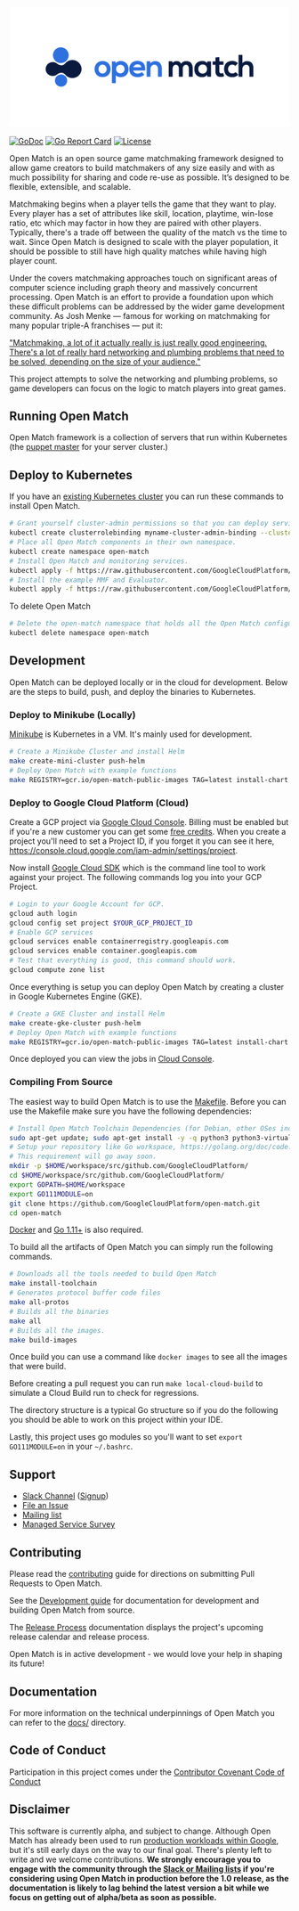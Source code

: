 ![Open Match](site/assets/omlogo.png)

[![GoDoc](https://godoc.org/github.com/GoogleCloudPlatform/open-match?status.svg)](https://godoc.org/github.com/GoogleCloudPlatform/open-match)
[![Go Report Card](https://goreportcard.com/badge/github.com/GoogleCloudPlatform/open-match)](https://goreportcard.com/report/github.com/GoogleCloudPlatform/open-match)
[![License](https://img.shields.io/badge/License-Apache%202.0-blue.svg)](https://github.com/GoogleCloudPlatform/open-match/blob/master/LICENSE)

Open Match is an open source game matchmaking framework designed to allow game creators to build matchmakers of any size easily and with as much possibility for sharing and code re-use as possible. It’s designed to be flexible, extensible, and scalable.

Matchmaking begins when a player tells the game that they want to play. Every player has a set of attributes like skill, location, playtime, win-lose ratio, etc which may factor in how they are paired with other players. Typically, there's a trade off between the quality of the match vs the time to wait. Since Open Match is designed to scale with the player population, it should be possible to still have high quality matches while having high player count.

Under the covers matchmaking approaches touch on significant areas of computer science including graph theory and massively concurrent processing. Open Match is an effort to provide a foundation upon which these difficult problems can be addressed by the wider game development community. As Josh Menke &mdash; famous for working on matchmaking for many popular triple-A franchises &mdash; put it:

["Matchmaking, a lot of it actually really is just really good engineering. There's a lot of really hard networking and plumbing problems that need to be solved, depending on the size of your audience."](https://youtu.be/-pglxege-gU?t=830)

This project attempts to solve the networking and plumbing problems, so game developers can focus on the logic to match players into great games.

## Running Open Match
Open Match framework is a collection of servers that run within Kubernetes (the [puppet master](https://en.wikipedia.org/wiki/Puppet_Master_(gaming)) for your server cluster.)


## Deploy to Kubernetes

If you have an [existing Kubernetes cluster](https://cloud.google.com/kubernetes-engine/docs/how-to/creating-a-cluster) you can run these commands to install Open Match.

```bash
# Grant yourself cluster-admin permissions so that you can deploy service accounts.
kubectl create clusterrolebinding myname-cluster-admin-binding --clusterrole=cluster-admin --user=$(YOUR_KUBERNETES_USER_NAME)
# Place all Open Match components in their own namespace.
kubectl create namespace open-match
# Install Open Match and monitoring services.
kubectl apply -f https://raw.githubusercontent.com/GoogleCloudPlatform/open-match/master/install/yaml/install.yaml --namespace open-match
# Install the example MMF and Evaluator.
kubectl apply -f https://raw.githubusercontent.com/GoogleCloudPlatform/open-match/master/install/yaml/install-example.yaml --namespace open-match
```

To delete Open Match

```bash
# Delete the open-match namespace that holds all the Open Match configuration.
kubectl delete namespace open-match
```

## Development
Open Match can be deployed locally or in the cloud for development. Below are the steps to build, push, and deploy the binaries to Kubernetes.

### Deploy to Minikube (Locally)
[Minikube](https://kubernetes.io/docs/setup/minikube/) is Kubernetes in a VM. It's mainly used for development.

```bash
# Create a Minikube Cluster and install Helm
make create-mini-cluster push-helm
# Deploy Open Match with example functions
make REGISTRY=gcr.io/open-match-public-images TAG=latest install-chart install-example-chart
```

### Deploy to Google Cloud Platform (Cloud)

Create a GCP project via [Google Cloud Console](https://console.cloud.google.com/). Billing must be enabled but if you're a new customer you can get some [free credits](https://cloud.google.com/free/). When you create a project you'll need to set a Project ID, if you forget it you can see it here, https://console.cloud.google.com/iam-admin/settings/project.

Now install [Google Cloud SDK](https://cloud.google.com/sdk/) which is the command line tool to work against your project. The following commands log you into your GCP Project.

```bash
# Login to your Google Account for GCP.
gcloud auth login
gcloud config set project $YOUR_GCP_PROJECT_ID
# Enable GCP services
gcloud services enable containerregistry.googleapis.com
gcloud services enable container.googleapis.com
# Test that everything is good, this command should work.
gcloud compute zone list
```

Once everything is setup you can deploy Open Match by creating a cluster in Google Kubernetes Engine (GKE).

```bash
# Create a GKE Cluster and install Helm
make create-gke-cluster push-helm
# Deploy Open Match with example functions
make REGISTRY=gcr.io/open-match-public-images TAG=latest install-chart install-example-chart
```

Once deployed you can view the jobs in [Cloud Console](https://console.cloud.google.com/kubernetes/workload).

### Compiling From Source

The easiest way to build Open Match is to use the [Makefile](Makefile). Before you can use the Makefile make sure you have the following dependencies:

```bash
# Install Open Match Toolchain Dependencies (for Debian, other OSes including Mac OS X have similar dependencies)
sudo apt-get update; sudo apt-get install -y -q python3 python3-virtualenv virtualenv make google-cloud-sdk git unzip tar
# Setup your repository like Go workspace, https://golang.org/doc/code.html#Workspaces
# This requirement will go away soon.
mkdir -p $HOME/workspace/src/github.com/GoogleCloudPlatform/
cd $HOME/workspace/src/github.com/GoogleCloudPlatform/
export GOPATH=$HOME/workspace
export GO111MODULE=on
git clone https://github.com/GoogleCloudPlatform/open-match.git
cd open-match
```

[Docker](https://docs.docker.com/install/) and [Go 1.11+](https://golang.org/dl/) is also required.

To build all the artifacts of Open Match you can simply run the following commands.

```bash
# Downloads all the tools needed to build Open Match
make install-toolchain
# Generates protocol buffer code files
make all-protos
# Builds all the binaries
make all
# Builds all the images.
make build-images
```

Once build you can use a command like `docker images` to see all the images that were build.

Before creating a pull request you can run `make local-cloud-build` to simulate a Cloud Build run to check for regressions.

The directory structure is a typical Go structure so if you do the following you should be able to work on this project within your IDE.

Lastly, this project uses go modules so you'll want to set `export GO111MODULE=on` in your `~/.bashrc`.


## Support

* [Slack Channel](https://open-match.slack.com/) ([Signup](https://join.slack.com/t/open-match/shared_invite/enQtNDM1NjcxNTY4MTgzLWQzMzE1MGY5YmYyYWY3ZjE2MjNjZTdmYmQ1ZTQzMmNiNGViYmQyN2M4ZmVkMDY2YzZlOTUwMTYwMzI1Y2I2MjU))
* [File an Issue](https://github.com/GoogleCloudPlatform/open-match/issues/new)
* [Mailing list](https://groups.google.com/forum/#!forum/open-match-discuss)
* [Managed Service Survey](https://goo.gl/forms/cbrFTNCmy9rItSv72)

## Contributing

Please read the [contributing](CONTRIBUTING.md) guide for directions on submitting Pull Requests to Open Match.

See the [Development guide](docs/development.md) for documentation for development and building Open Match from source.

The [Release Process](docs/governance/release_process.md) documentation displays the project's upcoming release calendar and release process.

Open Match is in active development - we would love your help in shaping its future!

## Documentation

For more information on the technical underpinnings of Open Match you can refer to the [docs/](docs/) directory. 

## Code of Conduct

Participation in this project comes under the [Contributor Covenant Code of Conduct](code-of-conduct.md)

## Disclaimer
This software is currently alpha, and subject to change. Although Open Match has already been used to run [production workloads within Google](https://cloud.google.com/blog/topics/inside-google-cloud/no-tricks-just-treats-globally-scaling-the-halloween-multiplayer-doodle-with-open-match-on-google-cloud), but it's still early days on the way to our final goal. There's plenty left to write and we welcome contributions. **We strongly encourage you to engage with the community through the [Slack or Mailing lists](#support) if you're considering using Open Match in production before the 1.0 release, as the documentation is likely to lag behind the latest version a bit while we focus on getting out of alpha/beta as soon as possible.**

